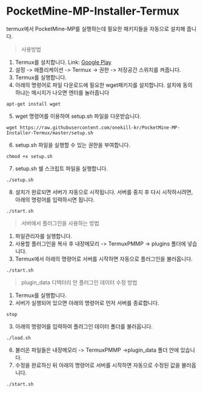 # PocketMine-MP-Installer-Termux
termux에서 PocketMine-MP를 실행하는데 필요한 패키지들을 자동으로 설치해 줍니다.

>사용방법

1. Termux를 설치합니다.
Link: [Google Play](https://play.google.com/store/apps/details?id=com.termux)
2. 설정 -> 애플리케이션 -> Termux -> 권한 -> 저장공간 스위치를 켜줍니다.
3. Termux를 실행합니다.
4. 아래의 명령어로 파일 다운로드에 필요한 wget패키지를 설치합니다. 설치에 동의하냐는 메시지가 나오면 엔터를 눌러줍니다
<pre><code>apt-get install wget</code></pre>
5. wget 명령어를 이용하여 setup.sh 파일을 다운받습니다.
<pre><code>wget https://raw.githubusercontent.com/onekill-kr/PocketMine-MP-Installer-Termux/master/setup.sh</code></pre>
6. setup.sh 파일을 실행할 수 있는 권한을 부여합니다.
<pre><code>chmod +x setup.sh</code></pre>
7. setup.sh 쉘 스크립트 파일을 실행합니다.
<pre><code>./setup.sh</code></pre>
8. 설치가 완료되면 서버가 자동으로 시작됩니다. 서버를 중지 후 다시 시작하시려면, 아래의 명렁어를 입력하시면 됩니다.
<pre><code>./start.sh</code></pre>


>서버에서 플러그인을 사용하는 방법

1. 파일관리자를 실행합니다.
2. 사용할 플러그인을 복사 후 내장메모리 -> TermuxPMMP -> plugins 폴더에 넣습니다.
3. Termux에서 아래의 명령어로 서버를 시작하면 자동으로 플러그인을 불러옵니다.
<pre><code>./start.sh</code></pre>


>plugin_data 디텍터리 안 플러그인 데이터 수정 방법

1. Termux를 실행합니다.
2. 서버가 실행되어 있으면 아래의 명령어로 먼저 서버를 종료합니다.
<pre><code>stop</code></pre>
3. 아래의 명령어를 입력하여 플러그인 데이터 폴더를 불러옵니다.
<pre><code>./load.sh</code></pre>
6. 불러온 파일들은 내장메모리 -> TermuxPMMP ->plugin_data 폴더 안에 있습니다.
5. 수정을 완료하신 뒤 아래의 명령어로 서버를 시작하면 자동으로 수정된 값을 불러옵니다.
<pre><code>./start.sh</code></pre>
